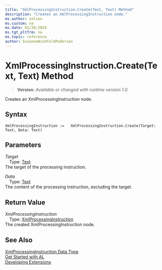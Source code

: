 ```yaml
---
title: "XmlProcessingInstruction.Create(Text, Text) Method"
description: "Creates an XmlProcessingInstruction node."
ms.author: solsen
ms.custom: na
ms.date: 02/26/2024
ms.tgt_pltfrm: na
ms.topic: reference
author: SusanneWindfeldPedersen
---
```

[//]: # (START>DO_NOT_EDIT)
[//]: # (IMPORTANT:Do not edit any of the content between here and the END>DO_NOT_EDIT.)
[//]: # (Any modifications should be made in the .xml files in the ModernDev repo.)
# XmlProcessingInstruction.Create(Text, Text) Method
> **Version**: _Available or changed with runtime version 1.0._

Creates an XmlProcessingInstruction node.


## Syntax
```AL
XmlProcessingInstruction :=   XmlProcessingInstruction.Create(Target: Text, Data: Text)
```
## Parameters
*Target*  
&emsp;Type: [Text](../text/text-data-type.md)  
The target of the processing instruction.  

*Data*  
&emsp;Type: [Text](../text/text-data-type.md)  
The content of the processing instruction, excluding the target.  


## Return Value
*XmlProcessingInstruction*  
&emsp;Type: [XmlProcessingInstruction](xmlprocessinginstruction-data-type.md)  
The created XmlProcessingInstruction node.


[//]: # (IMPORTANT: END>DO_NOT_EDIT)
## See Also
[XmlProcessingInstruction Data Type](xmlprocessinginstruction-data-type.md)  
[Get Started with AL](../../devenv-get-started.md)  
[Developing Extensions](../../devenv-dev-overview.md)